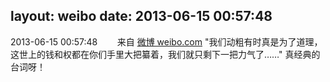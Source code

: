 layout: weibo
date: 2013-06-15 00:57:48
---
2013-06-15 00:57:48  &nbsp;&nbsp;&nbsp;&nbsp;&nbsp;&nbsp; 来自 <a href="http://weibo.com/" rel="nofollow">微博 weibo.com</a>
"我们动粗有时真是为了道理，这世上的钱和权都在你们手里大把纂着，我们就只剩下一把力气了……" 真经典的台词呀！ ​​​
